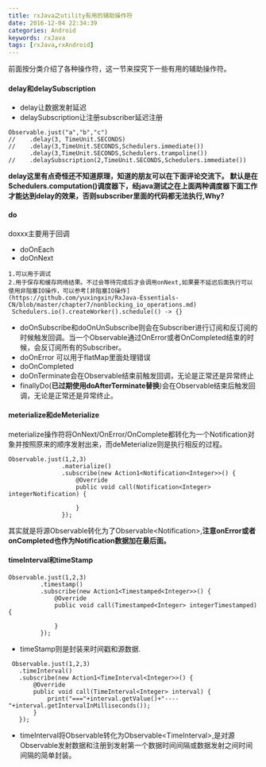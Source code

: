 ```yaml
---
title: rxJava之utility有用的辅助操作符
date: 2016-12-04 22:34:39
categories: Android
keywords: rxJava
tags: [rxJava,rxAndroid]
---
```

前面按分类介绍了各种操作符，这一节来探究下一些有用的辅助操作符。
<!--more-->
#### delay和delaySubscription
- delay让数据发射延迟
- delaySubscription让注册subscriber延迟注册

```
Observable.just("a","b","c")
//    .delay(3, TimeUnit.SECONDS)
//    .delay(3,TimeUnit.SECONDS,Schedulers.immediate())
      .delay(3,TimeUnit.SECONDS,Schedulers.trampoline())
//    .delaySubscription(2,TimeUnit.SECONDS,Schedulers.immediate())
```
**delay这里有点奇怪还不知道原理，知道的朋友可以在下面评论交流下。
默认是在Schedulers.computation()调度器下，经java测试之在上面两种调度器下面工作才能达到delay的效果，否则subscriber里面的代码都无法执行,Why?**


#### do
doxxx主要用于回调
- doOnEach
- doOnNext

```
1.可以用于调试
2.用于保存和缓存网络结果。不过会等待完成后才会调用onNext,如果要不延迟后面执行可以使用非阻塞IO操作，可以参考[非阻塞IO操作](https://github.com/yuxingxin/RxJava-Essentials-CN/blob/master/chapter7/nonblocking_io_operations.md)
 Schedulers.io().createWorker().schedule(() -> {}
  ```

- doOnSubscribe和doOnUnSubscribe则会在Subscriber进行订阅和反订阅的时候触发回调。当一个Observable通过OnError或者OnCompleted结束的时候，会反订阅所有的Subscriber。
- doOnError
  可以用于flatMap里面处理错误
- doOnCompleted
- doOnTerminate会在Observable结束前触发回调，无论是正常还是异常终止
- finallyDo(**已过期使用doAfterTerminate替换**)会在Observable结束后触发回调，无论是正常还是异常终止。


#### meterialize和deMeterialize
 meterialize操作符将OnNext/OnError/OnComplete都转化为一个Notification对象并按照原来的顺序发射出来，而deMeterialize则是执行相反的过程。

 ```
 Observable.just(1,2,3)
                .materialize()
                .subscribe(new Action1<Notification<Integer>>() {
                    @Override
                    public void call(Notification<Integer> integerNotification) {

                    }
                });
 ```
 其实就是将源Observable<Integer>转化为了Observable<Notification<Integer>>,**注意onError或者onCompleted也作为Notification数据加在最后面。**

 #### timeInterval和timeStamp

 ```
 Observable.just(1,2,3)
          .timestamp()
          .subscribe(new Action1<Timestamped<Integer>>() {
              @Override
              public void call(Timestamped<Integer> integerTimestamped) {

              }
          });
 ```
- timeStamp则是封装来时间戳和源数据.

 ```
  Observable.just(1,2,3)
    .timeInterval()
    .subscribe(new Action1<TimeInterval<Integer>>() {
        @Override
        public void call(TimeInterval<Integer> interval) {
            print("==="+interval.getValue()+"----"+interval.getIntervalInMilliseconds());
        }
    });
 ```
- timeInterval将Observable<Integer>转化为Observable<TimeInterval<Integer>>,是对源Observable发射数据和注册到发射第一个数据时间间隔或数据发射之间时间间隔的简单封装。
